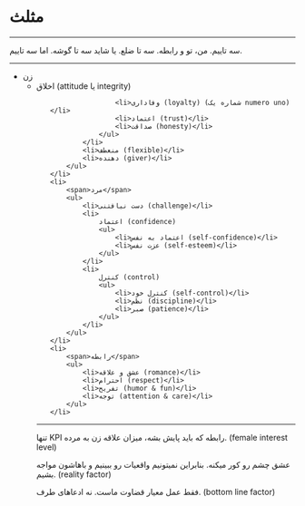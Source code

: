 ﻿<h1>مثلث</h1>

<partial name="/Views/SocialSciences/Relationship/Triangle/Menu.cshtml" />

<hr />

<p>
    سه تاییم. من، تو و رابطه. سه تا ضلع. یا شاید سه تا گوشه. اما سه تاییم.
</p>

<hr />

<ul>
    <li>
        <span>زن</span>
        <ul>
            <li>
                اخلاق (attitude یا integrity)
                <ul>

                    <li>وفاداری (loyalty) (شماره یک numero uno)</li>
                    <li>اعتماد (trust)</li>
                    <li>صداقت (honesty)</li>
                </ul>
            </li>
            <li>منعطف (flexible)</li>
            <li>دهنده (giver)</li>
        </ul>
    </li>
    <li>
        <span>مرد</span>
        <ul>
            <li>دست نیافتنی (challenge)</li>
            <li>
                اعتماد (confidence)
                <ul>
                    <li>اعتماد به نفس (self-confidence)</li>
                    <li>عزت نفس (self-esteem)</li>
                </ul>
            </li>
            <li>
                کنترل (control)
                <ul>
                    <li>کنترل خود (self-control)</li>
                    <li>نظم (discipline)</li>
                    <li>صبر (patience)</li>
                </ul>
            </li>
        </ul>
    </li>
    <li>
        <span>رابطه</span>
        <ul>
            <li>عشق و علاقه (romance)</li>
            <li>احترام (respect)</li>
            <li>تفریح (humor & fun)</li>
            <li>توجه (attention & care)</li>
        </ul>
    </li>
</ul>

<hr />

<p>تنها KPI رابطه که باید پایش بشه، میزان علاقه زن به مرده. (female interest level)</p>
<p>عشق چشم رو کور میکنه. بنابراین نمیتونیم واقعیات رو ببینیم و باهاشون مواجه بشیم. (reality factor)</p>
<p>فقط عمل معیار قضاوت ماست. نه ادعاهای طرف. (bottom line factor)</p>